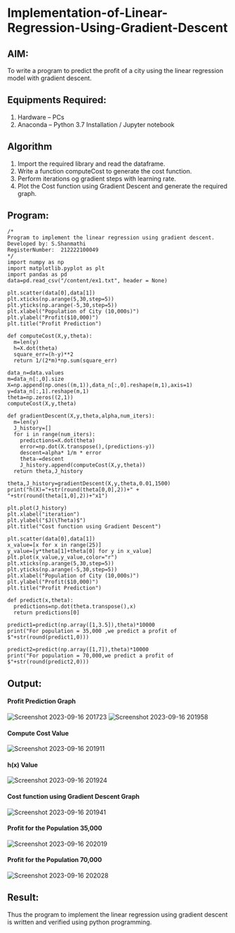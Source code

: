 # Implementation-of-Linear-Regression-Using-Gradient-Descent

## AIM:
To write a program to predict the profit of a city using the linear regression model with gradient descent.

## Equipments Required:
1. Hardware – PCs
2. Anaconda – Python 3.7 Installation / Jupyter notebook

## Algorithm
1. Import the required library and read the dataframe.
2. Write a function computeCost to generate the cost function.
3. Perform iterations og gradient steps with learning rate.
4. Plot the Cost function using Gradient Descent and generate the required graph.

## Program:
```
/*
Program to implement the linear regression using gradient descent.
Developed by: S.Shanmathi
RegisterNumber:  212222100049
*/
import numpy as np
import matplotlib.pyplot as plt
import pandas as pd
data=pd.read_csv("/content/ex1.txt", header = None)

plt.scatter(data[0],data[1])
plt.xticks(np.arange(5,30,step=5))
plt.yticks(np.arange(-5,30,step=5))
plt.xlabel("Population of City (10,000s)")
plt.ylabel("Profit($10,000)")
plt.title("Profit Prediction")

def computeCost(X,y,theta):
  m=len(y)
  h=X.dot(theta)
  square_err=(h-y)**2
  return 1/(2*m)*np.sum(square_err)

data_n=data.values
m=data_n[:,0].size
X=np.append(np.ones((m,1)),data_n[:,0].reshape(m,1),axis=1)
y=data_n[:,1].reshape(m,1)
theta=np.zeros((2,1))
computeCost(X,y,theta)

def gradientDescent(X,y,theta,alpha,num_iters):
  m=len(y)
  J_history=[]
  for i in range(num_iters):
    predictions=X.dot(theta)
    error=np.dot(X.transpose(),(predictions-y))
    descent=alpha* 1/m * error
    theta-=descent
    J_history.append(computeCost(X,y,theta))
  return theta,J_history

theta,J_history=gradientDescent(X,y,theta,0.01,1500)
print("h(X)="+str(round(theta[0,0],2))+" + "+str(round(theta[1,0],2))+"x1")

plt.plot(J_history)
plt.xlabel("iteration")
plt.ylabel("$J(\Theta)$")
plt.title("Cost function using Gradient Descent")

plt.scatter(data[0],data[1])
x_value=[x for x in range(25)]
y_value=[y*theta[1]+theta[0] for y in x_value]
plt.plot(x_value,y_value,color="r")
plt.xticks(np.arange(5,30,step=5))
plt.yticks(np.arange(-5,30,step=5))
plt.xlabel("Population of City (10,000s)")
plt.ylabel("Profit($10,000)")
plt.title("Profit Prediction")

def predict(x,theta):
  predictions=np.dot(theta.transpose(),x)
  return predictions[0]

predict1=predict(np.array([1,3.5]),theta)*10000
print("For population = 35,000 ,we predict a profit of $"+str(round(predict1,0)))

predict2=predict(np.array([1,7]),theta)*10000
print("For population = 70,000,we predict a profit of $"+str(round(predict2,0)))
```
## Output:
#### Profit Prediction Graph
![Screenshot 2023-09-16 201723](https://github.com/ShanmathiShanmugam/Implementation-of-Linear-Regression-Using-Gradient-Descent/assets/121243595/bdfed25f-f9de-4610-b416-91d57108ca01)
![Screenshot 2023-09-16 201958](https://github.com/ShanmathiShanmugam/Implementation-of-Linear-Regression-Using-Gradient-Descent/assets/121243595/1e13149e-9075-4760-ae5b-222d826f8e2f)

#### Compute Cost Value

![Screenshot 2023-09-16 201911](https://github.com/ShanmathiShanmugam/Implementation-of-Linear-Regression-Using-Gradient-Descent/assets/121243595/c5b67543-f5f4-4b8d-81cb-3c8d9b004ed1)

#### h(x) Value

![Screenshot 2023-09-16 201924](https://github.com/ShanmathiShanmugam/Implementation-of-Linear-Regression-Using-Gradient-Descent/assets/121243595/4df03a5c-f0cd-46e5-9972-a3828b17db36)

#### Cost function using Gradient Descent Graph

![Screenshot 2023-09-16 201941](https://github.com/ShanmathiShanmugam/Implementation-of-Linear-Regression-Using-Gradient-Descent/assets/121243595/7413a196-1aa7-42b2-b44f-5f8660011a33)

#### Profit for the Population 35,000

![Screenshot 2023-09-16 202019](https://github.com/ShanmathiShanmugam/Implementation-of-Linear-Regression-Using-Gradient-Descent/assets/121243595/46ee0673-8dff-40fb-9509-eba77f5bd6cd)

#### Profit for the Population 70,000

![Screenshot 2023-09-16 202028](https://github.com/ShanmathiShanmugam/Implementation-of-Linear-Regression-Using-Gradient-Descent/assets/121243595/ba7a740c-90e9-4460-ac73-eee452c92f0b)

## Result:
Thus the program to implement the linear regression using gradient descent is written and verified using python programming.
